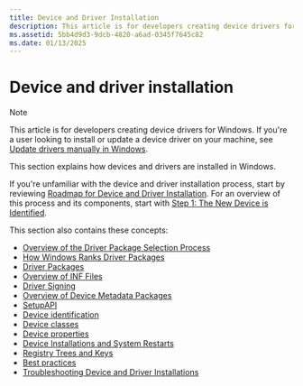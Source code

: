 ```yaml
---
title: Device and Driver Installation
description: This article is for developers creating device drivers for Windows. This documentation explains how devices and drivers are installed in Windows.
ms.assetid: 5bb4d9d3-9dcb-4820-a6ad-0345f7645c82
ms.date: 01/13/2025
---
```


# Device and driver installation

> [!NOTE]
> This article is for developers creating device drivers for Windows. If you're a user looking to install or update a device driver on your machine, see [Update drivers manually in Windows](https://support.microsoft.com/windows/update-drivers-manually-in-windows-ec62f46c-ff14-c91d-eead-d7126dc1f7b6).

This section explains how devices and drivers are installed in Windows.

If you're unfamiliar with the device and driver installation process, start by reviewing [Roadmap for Device and Driver Installation](roadmap-for-device-and-driver-installation--windows-vista-and-later-.md). For an overview of this process and its components, start with [Step 1: The New Device is Identified](step-1--the-new-device-is-identified.md).

This section also contains these concepts:

- [Overview of the Driver Package Selection Process](overview-of-the-driver-selection-process.md)
- [How Windows Ranks Driver Packages](how-windows-ranks-driver-packages.md)
- [Driver Packages](driver-packages.md)
- [Overview of INF Files](overview-of-inf-files.md)
- [Driver Signing](driver-signing.md)
- [Overview of Device Metadata Packages](overview-of-device-metadata-packages.md)
- [SetupAPI](setupapi.md)
- [Device identification](device-identification-strings.md)
- [Device classes](setup-classes-versus-interface-classes.md)
- [Device properties](device-properties.md)
- [Device Installations and System Restarts](device-installations-and-system-restarts.md)
- [Registry Trees and Keys](registry-trees-and-keys.md)
- [Best practices](accessing-device-properties.md)
- [Troubleshooting Device and Driver Installations](troubleshooting-device-and-driver-installations.md)
